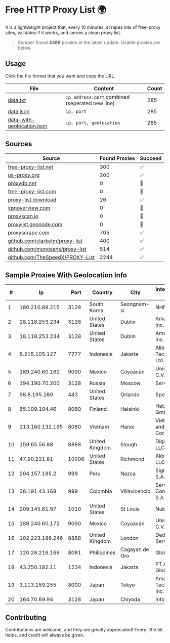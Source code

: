 
# Free HTTP Proxy List 🌍

It is a lightweight project that, every 10 minutes, scrapes lots of free-proxy sites, validates if it works, and serves a clean proxy list.


> Scraper found **4389** proxies at the latest update. Usable proxies are below.

## Usage

Click the file format that you want and copy the URL.


|File|Content|Count|
|----|-------|-----|
|[data.txt](https://raw.githubusercontent.com/themiralay/Proxy-List-World/master/data.txt)|`ip_address:port` combined (seperated new line)|285|
|[data.json](https://raw.githubusercontent.com/themiralay/Proxy-List-World/master/data.json)|`ip, port`|285|
|[data-with-geolocation.json](https://raw.githubusercontent.com/themiralay/Proxy-List-World/master/data-with-geolocation.json)|`ip, port, geolocation`|285|

## Sources

|Source|Found Proxies|Succeed|
|------|-------------|-------|
|[free-proxy-list.net](https://free-proxy-list.net)|300|✅|
|[us-proxy.org](https://www.us-proxy.org)|200|✅|
|[proxydb.net](http://proxydb.net)|0|🚫|
|[free-proxy-list.com](https://free-proxy-list.com/?page=&port=&type%5B%5D=http&type%5B%5D=https&up_time=0&search=Search)|0|🚫|
|[proxy-list.download](https://www.proxy-list.download/HTTP)|26|✅|
|[vpnoverview.com](https://vpnoverview.com/privacy/anonymous-browsing/free-proxy-servers)|0|🚫|
|[proxyscan.io](https://www.proxyscan.io)|0|🚫|
|[proxylist.geonode.com](https://proxylist.geonode.com/api/proxy-list?limit=300&page=1&sort_by=lastChecked&sort_type=desc&protocols=http,https)|0|🚫|
|[proxyscrape.com](https://api.proxyscrape.com/v2/?request=displayproxies&protocol=http&timeout=10000&country=all&ssl=all&anonymity=all)|705|✅|
|[github.com/clarketm/proxy-list](https://raw.githubusercontent.com/clarketm/proxy-list/master/proxy-list-raw.txt)|400|✅|
|[github.com/monosans/proxy-list](https://raw.githubusercontent.com/monosans/proxy-list/main/proxies/http.txt)|514|✅|
|[github.com/TheSpeedX/PROXY-List](https://raw.githubusercontent.com/TheSpeedX/PROXY-List/master/http.txt)|2244|✅|


## Sample Proxies With Geolocation Info

|#|Ip|Port|Country|City|Internet Service Provider|
|-|--|----|-------|----|-------------------------|
|1|180.210.89.215|3128|South Korea|Seongnam-si|NHNCLOUD|
|2|18.118.253.234|3128|United States|Dublin|Amazon.com, Inc.|
|3|18.118.253.234|3128|United States|Dublin|Amazon.com, Inc.|
|4|8.215.105.127|7777|Indonesia|Jakarta|Alibaba (US) Technology Co., Ltd.|
|5|189.240.60.162|9090|Mexico|Coyoacán|Uninet S.A. de C.V.|
|6|194.190.70.200|3128|Russia|Moscow|ServTech LTD|
|7|98.8.195.160|443|United States|Orlando|Spectrum|
|8|65.109.104.46|8080|Finland|Helsinki|Hetzner Online GmbH|
|9|113.160.132.195|8080|Vietnam|Hanoi|VietNam Post and Telecom Corporation|
|10|159.65.56.88|8888|United Kingdom|Slough|DigitalOcean, LLC|
|11|47.90.221.81|10006|United States|Richmond|Alibaba.com LLC|
|12|204.157.185.2|999|Peru|Nazca|Signal Peru S.A.C|
|13|38.191.43.168|999|Colombia|Villavicencio|Servinet Comunicaciones S.A.S.|
|14|209.145.61.97|1010|United States|St Louis|Nubes, LLC|
|15|189.240.60.172|9090|Mexico|Coyoacán|Uninet S.A. de C.V.|
|16|102.223.186.246|8888|United Kingdom|London|Dedicated Servers|
|17|120.28.216.166|8081|Philippines|Cagayan de Oro|Globe Telecom|
|18|43.250.182.11|1234|Indonesia|Jakarta|PT Aris Media Globalindo|
|19|3.113.159.255|8000|Japan|Tokyo|Amazon Technologies Inc.|
|20|164.70.69.94|3128|Japan|Chiyoda|InfoSphere|



## Contributing

Contributions are welcome, and they are greatly appreciated! Every
little bit helps, and credit will always be given.

